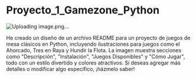 # Proyecto_1_Gamezone_Python
![Uploading image.png…]()

He creado un diseño de un archivo README para un proyecto de juegos de mesa clásicos en Python, incluyendo ilustraciones para juegos como el Ahorcado, Tres en Raya y Hundir la Flota. La imagen muestra secciones como "Descripción", "Instalación", "Juegos Disponibles" y "Cómo Jugar", todo con un estilo divertido y colores atractivos. Si deseas agregar más detalles o modificar algo específico, ¡házmelo saber!
